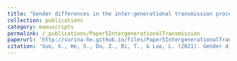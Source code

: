 ```yaml
---
title: "Gender differences in the inter-generational transmission process of educational aspirations in late childhood."
collection: publications
category: manuscripts
permalink: /_publications/Paper5IntergenerationalTransmission
paperurl: 'http://surina-he.github.io/files/Paper5IntergenerationalTransmission.pdf'
citation: 'Guo, X., He, S., Du, Z., Bi, T., & Luo, L. (2021). Gender differences in the inter-generational transmission process of educational aspirations in late childhood. *Sex Roles, 85(1)*, 100-112. https://doi.org/10.1007/s11199-020-01206-1'
---
```

